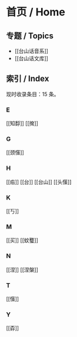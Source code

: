 # 首页 / Home

## 专题 / Topics

- [[台山话音系]]
- [[台山话文库]]
## 索引 / Index

现时收录条目：15 条。

### E

[[知馟]] [[𢱕]] 

### G

[[颈憡]] 

### H

[[㾂]] [[台]] [[台山]] [[头憡]] 

### K

[[丂]] 

### M

[[买]] [[蚊𧕴]] 

### N


[[涅]] [[涅槃]] 

### T

[[憡]] 

### Y

[[孬]] 

